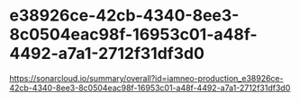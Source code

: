 # e38926ce-42cb-4340-8ee3-8c0504eac98f-16953c01-a48f-4492-a7a1-2712f31df3d0
https://sonarcloud.io/summary/overall?id=iamneo-production_e38926ce-42cb-4340-8ee3-8c0504eac98f-16953c01-a48f-4492-a7a1-2712f31df3d0
